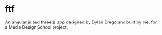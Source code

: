 ftf
===

An angular.js and three.js app designed by Dylan Drego and built by me, for a Media Design School project.
